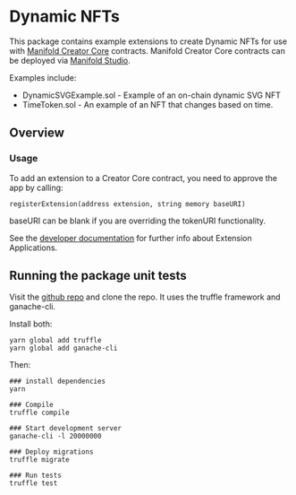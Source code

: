 # Dynamic NFTs

This package contains example extensions to create Dynamic NFTs for use with [Manifold Creator Core](https://github.com/manifoldxyz/creator-core-solidity) contracts. Manifold Creator Core contracts can be deployed via [Manifold Studio](https://studo.manifold.xyz).

Examples include:
* DynamicSVGExample.sol - Example of an on-chain dynamic SVG NFT
* TimeToken.sol - An example of an NFT that changes based on time.

## Overview

### Usage
To add an extension to a Creator Core contract, you need to approve the app by calling:

```
registerExtension(address extension, string memory baseURI)
```

baseURI can be blank if you are overriding the tokenURI functionality.

See the [developer documentation](https://docs.manifold.xyz/v/manifold-for-developers/manifold-creator-architecture/contracts/extensions) for further info about Extension Applications.


## Running the package unit tests

Visit the [github repo](https://github.com/manifoldxyz/creator-core-extensions-solidity) and clone the repo.  It uses the truffle framework and ganache-cli.

Install both:
```
yarn global add truffle
yarn global add ganache-cli
```

Then:
```
### install dependencies
yarn

### Compile
truffle compile

### Start development server
ganache-cli -l 20000000

### Deploy migrations
truffle migrate

### Run tests
truffle test
```
